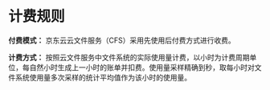 # 计费规则

**付费模式：** 京东云云文件服务（CFS）采用先使用后付费方式进行收费。

**计费方式：** 按照云文件服务中文件系统的实际使用量计费，以小时为计费周期单位，每自然小时生成上一小时的账单并扣费。使用量采样精确到秒，取每小时对文件系统使用量多次采样的统计平均值作为该小时的使用量。

